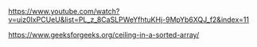 https://www.youtube.com/watch?v=uiz0IxPCUeU&list=PL_z_8CaSLPWeYfhtuKHj-9MpYb6XQJ_f2&index=11

https://www.geeksforgeeks.org/ceiling-in-a-sorted-array/

